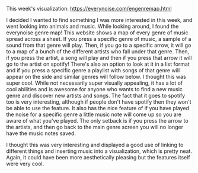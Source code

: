 This week's visualization: https://everynoise.com/engenremap.html

I decided I wanted to find something I was more interested in this week, and went looking into animals and music. While looking around, I found the everynoise genre map! This website shows a map of every genre of music spread across a sheet. If you press a specific genre of music, a sample of a sound from that genre will play. Then, if you go to a specific arrow, it will go to a map of a bunch of the different artists who fall under that genre. Then, if you press the artist, a song will play and then if you press that arrow it will go to the artist on spotify! There's also an option to look at it in a list format and if you press a specific genre a playlist with songs of that genre will appear on the side and similar genres will follow below. 
I thought this was super cool. While not necessarily super visually appealing, it has a lot of cool abilities and is awesome for anyone who wants to find a new music genre and discover new artists and songs. The fact that it goes to spotify too is very interesting, although if people don't have spotify then they won't be able to use the feature. It also has the nice feature of if you have played the noise for a specific genre a little music note will come up so you are aware of what you've played. The only setback is if you press the arrow to the artists, and then go back to the main genre screen you will no longer have the music notes saved. 

I thought this was very interesting and displayed a good use of linking to different things and inserting music into a visualization, which is pretty neat. Again, it could have been more aesthetically pleasing but the features itself were very cool. 
